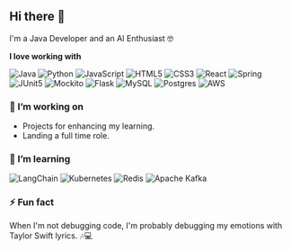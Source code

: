 ## Hi there 👋

I'm a Java Developer and an AI Enthusiast 🤓

**I love working with**

<div display="flex">
  <img src="https://img.shields.io/badge/java-%23ED8B00.svg?style=for-the-badge&logo=java&logoColor=white" alt="Java"/>
  <img src="https://img.shields.io/badge/python-3670A0?style=for-the-badge&logo=python&logoColor=ffdd54" alt="Python"/>
  <img src="https://img.shields.io/badge/javascript-%23323330.svg?style=for-the-badge&logo=javascript&logoColor=%23F7DF1E" alt="JavaScript"/>
  <img src="https://img.shields.io/badge/html5-%23E34F26.svg?style=for-the-badge&logo=html5&logoColor=white" alt="HTML5"/>
  <img src="https://img.shields.io/badge/css3-%231572B6.svg?style=for-the-badge&logo=css3&logoColor=white" alt="CSS3"/>
  <img src="https://img.shields.io/badge/react-%2320232a.svg?style=for-the-badge&logo=react&logoColor=%2361DAFB" alt="React"/>
  <img src="https://img.shields.io/badge/spring-%236DB33F.svg?style=for-the-badge&logo=spring&logoColor=white" alt="Spring"/>
  <img src="https://img.shields.io/badge/junit5-25A162.svg?style=for-the-badge&logo=junit5&logoColor=white" alt="JUnit5"/>
  <img src="https://img.shields.io/badge/Mockito-7E7E7E.svg?style=for-the-badge&logo=mockito&logoColor=white" alt="Mockito"/>
  <img src="https://img.shields.io/badge/flask-%23000.svg?style=for-the-badge&logo=flask&logoColor=white" alt="Flask"/>
  <img src="https://img.shields.io/badge/mysql-%2300f.svg?style=for-the-badge&logo=mysql&logoColor=white" alt="MySQL"/>
  <img src="https://img.shields.io/badge/postgres-%23316192.svg?style=for-the-badge&logo=postgresql&logoColor=white" alt="Postgres"/>
  <img src="https://img.shields.io/badge/AWS-%23FF9900.svg?style=for-the-badge&logo=amazon-aws&logoColor=white" alt="AWS"/>
</div>

### 🔭 I’m working on

- Projects for enhancing my learning.
- Landing a full time role.

### 🌱 I’m learning

<div display="flex">
  <img src="https://img.shields.io/badge/LangChain-000?style=for-the-badge&logo=langchain" alt="LangChain"/>
  <img src="https://img.shields.io/badge/kubernetes-326ce5.svg?&style=for-the-badge&logo=kubernetes&logoColor=white" alt="Kubernetes"/>
  <img src="https://img.shields.io/badge/redis-%23DD0031.svg?&style=for-the-badge&logo=redis&logoColor=white" alt="Redis"/>
  <img src="https://img.shields.io/badge/Apache%20Kafka-000?style=for-the-badge&logo=apachekafka" alt="Apache Kafka"/>
</div>


### ⚡ Fun fact
When I'm not debugging code, I'm probably debugging my emotions with Taylor Swift lyrics. 🎶💻
